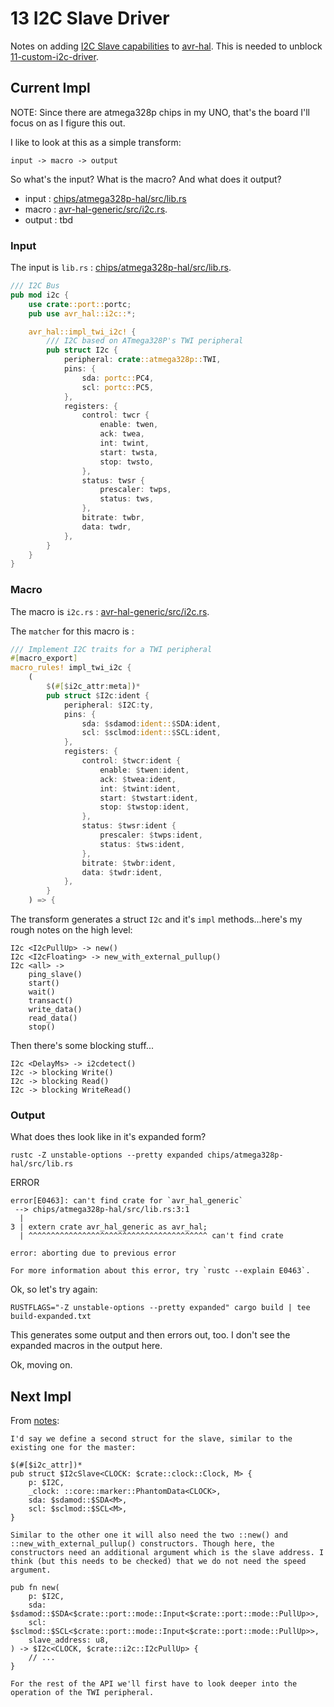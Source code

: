 # 13 I2C Slave Driver

Notes on adding [I2C Slave capabilities](https://github.com/Rahix/avr-hal/issues/90) to [avr-hal](https://github.com/Rahix/avr-hal). This is needed to unblock [11-custom-i2c-driver](../11-custom-i2c-driver).

## Current Impl

NOTE: Since there are atmega328p chips in my UNO, that's the board I'll focus on as I figure this out.

I like to look at this as a simple transform:

    input -> macro -> output

So what's the input? What is the macro? And what does it output?

* input : [chips/atmega328p-hal/src/lib.rs](https://github.com/Rahix/avr-hal/chips/atmega328p-hal/src/lib.rs)
* macro : [avr-hal-generic/src/i2c.rs](https://github.com/Rahix/avr-hal/avr-hal-generic/src/i2c.rs).
* output : tbd

### Input

The input is `lib.rs` : [chips/atmega328p-hal/src/lib.rs](https://github.com/Rahix/avr-hal/chips/atmega328p-hal/src/lib.rs).

```rust
/// I2C Bus
pub mod i2c {
    use crate::port::portc;
    pub use avr_hal::i2c::*;

    avr_hal::impl_twi_i2c! {
        /// I2C based on ATmega328P's TWI peripheral
        pub struct I2c {
            peripheral: crate::atmega328p::TWI,
            pins: {
                sda: portc::PC4,
                scl: portc::PC5,
            },
            registers: {
                control: twcr {
                    enable: twen,
                    ack: twea,
                    int: twint,
                    start: twsta,
                    stop: twsto,
                },
                status: twsr {
                    prescaler: twps,
                    status: tws,
                },
                bitrate: twbr,
                data: twdr,
            },
        }
    }
}
```

### Macro

The macro is `i2c.rs` : [avr-hal-generic/src/i2c.rs](https://github.com/Rahix/avr-hal/avr-hal-generic/src/i2c.rs).

The `matcher` for this macro is :

```rust
/// Implement I2C traits for a TWI peripheral
#[macro_export]
macro_rules! impl_twi_i2c {
    (
        $(#[$i2c_attr:meta])*
        pub struct $I2c:ident {
            peripheral: $I2C:ty,
            pins: {
                sda: $sdamod:ident::$SDA:ident,
                scl: $sclmod:ident::$SCL:ident,
            },
            registers: {
                control: $twcr:ident {
                    enable: $twen:ident,
                    ack: $twea:ident,
                    int: $twint:ident,
                    start: $twstart:ident,
                    stop: $twstop:ident,
                },
                status: $twsr:ident {
                    prescaler: $twps:ident,
                    status: $tws:ident,
                },
                bitrate: $twbr:ident,
                data: $twdr:ident,
            },
        }
    ) => {

```

The transform generates a struct `I2c` and it's `impl` methods...here's my rough notes on the high level:

    I2c <I2cPullUp> -> new()
    I2c <I2cFloating> -> new_with_external_pullup()
    I2c <all> ->
        ping_slave()
        start()
        wait()
        transact()
        write_data()
        read_data()
        stop()


Then there's some blocking stuff...

    I2c <DelayMs> -> i2cdetect()
    I2c -> blocking Write()
    I2c -> blocking Read()
    I2c -> blocking WriteRead()


### Output

What does thes look like in it's expanded form?

    rustc -Z unstable-options --pretty expanded chips/atmega328p-hal/src/lib.rs


ERROR

    error[E0463]: can't find crate for `avr_hal_generic`
     --> chips/atmega328p-hal/src/lib.rs:3:1
      |
    3 | extern crate avr_hal_generic as avr_hal;
      | ^^^^^^^^^^^^^^^^^^^^^^^^^^^^^^^^^^^^^^^^ can't find crate

    error: aborting due to previous error

    For more information about this error, try `rustc --explain E0463`.

Ok, so let's try again:

    RUSTFLAGS="-Z unstable-options --pretty expanded" cargo build | tee build-expanded.txt

This generates some output and then errors out, too. I don't see the expanded macros in the output here.

Ok, moving on.

## Next Impl

From [notes](https://github.com/Rahix/avr-hal/issues/90):

```text
I'd say we define a second struct for the slave, similar to the existing one for the master:

$(#[$i2c_attr])*
pub struct $I2cSlave<CLOCK: $crate::clock::Clock, M> {
    p: $I2C,
    _clock: ::core::marker::PhantomData<CLOCK>,
    sda: $sdamod::$SDA<M>,
    scl: $sclmod::$SCL<M>,
}

Similar to the other one it will also need the two ::new() and ::new_with_external_pullup() constructors. Though here, the constructors need an additional argument which is the slave address. I think (but this needs to be checked) that we do not need the speed argument.

pub fn new(
    p: $I2C,
    sda: $sdamod::$SDA<$crate::port::mode::Input<$crate::port::mode::PullUp>>,
    scl: $sclmod::$SCL<$crate::port::mode::Input<$crate::port::mode::PullUp>>,
    slave_address: u8,
) -> $I2c<CLOCK, $crate::i2c::I2cPullUp> {
    // ...
}

For the rest of the API we'll first have to look deeper into the operation of the TWI peripheral.
```





```rust

```
